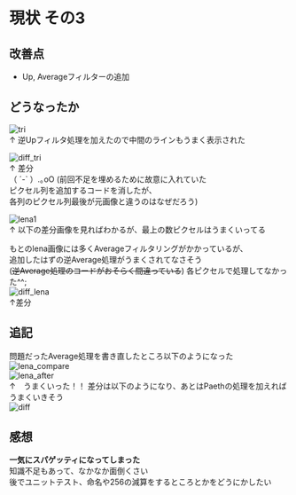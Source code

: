 # 現状  その3  
## 改善点  
- Up, Averageフィルターの追加  
## どうなったか  
![tri](https://user-images.githubusercontent.com/8480644/44916669-51cb7c80-ad71-11e8-8260-a60d020e9eed.png)  
↑ 逆Upフィルタ処理を加えたので中間のラインもうまく表示された  
  
![diff_tri](https://user-images.githubusercontent.com/8480644/44916671-52641300-ad71-11e8-8ff3-27ce0e2b4d63.png)  
↑  差分  
（ ´-` ）.｡oO (前回不足を埋めるために故意に入れていた  
ピクセル列を追加するコードを消したが、  
各列のピクセル列最後が元画像と違うのはなぜだろう)  
  
![lena1](https://user-images.githubusercontent.com/8480644/44916667-5132e600-ad71-11e8-9bfb-7a6f226c02a9.png)  
↑ 以下の差分画像を見ればわかるが、最上の数ピクセルはうまくいってる  
  
もとのlena画像には多くAverageフィルタリングがかかっているが、   
追加したはずの逆Average処理がうまくされてなさそう  
(~~逆Average処理のコードがおそらく間違っている~~)
各ピクセルで処理してなかった^^;  
![diff_lena](https://user-images.githubusercontent.com/8480644/44916668-5132e600-ad71-11e8-8c7c-ed3568ccb94d.png)  
↑差分  
## 追記  
問題だったAverage処理を書き直したところ以下のようになった  
![lena_compare](https://user-images.githubusercontent.com/8480644/44989574-3f4b8000-afc9-11e8-818e-a6ac4cfaab28.png)  
![lena_after](https://user-images.githubusercontent.com/8480644/44989570-3e1a5300-afc9-11e8-8773-3315685a98b2.png)  
↑　うまくいった！！
差分は以下のようになり、あとはPaethの処理を加えればうまくいきそう  
![diff](https://user-images.githubusercontent.com/8480644/44989571-3eb2e980-afc9-11e8-9995-c6e160168c3a.png)  
  
## 感想  
**一気にスパゲッティになってしまった**  
知識不足もあって、なかなか面倒くさい  
後でユニットテスト、命名や256の減算をするところとかをどうにかしたい  


